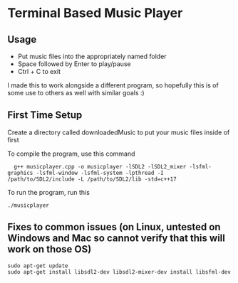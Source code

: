 # Terminal Based Music Player
## Usage
- Put music files into the appropriately named folder
- Space followed by Enter to play/pause
- Ctrl + C to exit

I made this to work alongside a different program, so hopefully this is of some use to others as well with similar goals :)

## First Time Setup

Create a directory called downloadedMusic to put your music files inside of first

To compile the program, use this command
~~~
  g++ musicplayer.cpp -o musicplayer -lSDL2 -lSDL2_mixer -lsfml-graphics -lsfml-window -lsfml-system -lpthread -I /path/to/SDL2/include -L /path/to/SDL2/lib -std=c++17
~~~
To run the program, run this
~~~
./musicplayer
~~~
## Fixes to common issues (on Linux, untested on Windows and Mac so cannot verify that this will work on those OS)
~~~
sudo apt-get update
sudo apt-get install libsdl2-dev libsdl2-mixer-dev install libsfml-dev
~~~
